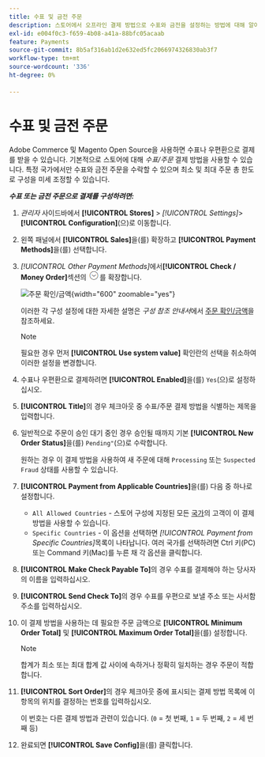 ```yaml
---
title: 수표 및 금전 주문
description: 스토어에서 오프라인 결제 방법으로 수표와 금전을 설정하는 방법에 대해 알아봅니다.
exl-id: e004f0c3-f659-4b08-a41a-88bfc05acaab
feature: Payments
source-git-commit: 8b5af316ab1d2e632ed5fc2066974326830ab3f7
workflow-type: tm+mt
source-wordcount: '336'
ht-degree: 0%

---
```


# 수표 및 금전 주문

Adobe Commerce 및 Magento Open Source을 사용하면 수표나 우편환으로 결제를 받을 수 있습니다. 기본적으로 스토어에 대해 _수표/주문_ 결제 방법을 사용할 수 있습니다. 특정 국가에서만 수표와 금전 주문을 수락할 수 있으며 최소 및 최대 주문 총 한도로 구성을 미세 조정할 수 있습니다.

**_수표 또는 금전 주문으로 결제를 구성하려면:_**

1. _관리자_ 사이드바에서 **[!UICONTROL Stores]** > _[!UICONTROL Settings]_>**[!UICONTROL Configuration]**(으)로 이동합니다.

1. 왼쪽 패널에서 **[!UICONTROL Sales]**&#x200B;을(를) 확장하고 **[!UICONTROL Payment Methods]**&#x200B;을(를) 선택합니다.

1. _[!UICONTROL Other Payment Methods]_&#x200B;에서&#x200B;**[!UICONTROL Check / Money Order]**&#x200B;섹션의 ![확장 선택기](../assets/icon-display-expand.png)를 확장합니다.

   ![주문 확인/금액](../configuration-reference/sales/assets/payment-methods-check-money-order.png){width="600" zoomable="yes"}

   이러한 각 구성 설정에 대한 자세한 설명은 _구성 참조 안내서_&#x200B;에서 [주문 확인/금액](../configuration-reference/sales/payment-methods.md#check--money-order)을 참조하세요.

   >[!NOTE]
   >
   >필요한 경우 먼저 **[!UICONTROL Use system value]** 확인란의 선택을 취소하여 이러한 설정을 변경합니다.

1. 수표나 우편환으로 결제하려면 **[!UICONTROL Enabled]**&#x200B;을(를) `Yes`(으)로 설정하십시오.

1. **[!UICONTROL Title]**&#x200B;의 경우 체크아웃 중 수표/주문 결제 방법을 식별하는 제목을 입력합니다.

1. 일반적으로 주문이 승인 대기 중인 경우 승인될 때까지 기본 **[!UICONTROL New Order Status]**&#x200B;을(를) `Pending"`(으)로 수락합니다.

   원하는 경우 이 결제 방법을 사용하여 새 주문에 대해 `Processing` 또는 `Suspected Fraud` 상태를 사용할 수 있습니다.

1. **[!UICONTROL Payment from Applicable Countries]**&#x200B;을(를) 다음 중 하나로 설정합니다.

   - `All Allowed Countries` - 스토어 구성에 지정된 모든 [국가](../getting-started/store-details.md#country-options)의 고객이 이 결제 방법을 사용할 수 있습니다.
   - `Specific Countries` - 이 옵션을 선택하면 _[!UICONTROL Payment from Specific Countries]_&#x200B;목록이 나타납니다. 여러 국가를 선택하려면 Ctrl 키(PC) 또는 Command 키(Mac)를 누른 채 각 옵션을 클릭합니다.

1. **[!UICONTROL Make Check Payable To]**&#x200B;의 경우 수표를 결제해야 하는 당사자의 이름을 입력하십시오.

1. **[!UICONTROL Send Check To]**&#x200B;의 경우 수표를 우편으로 보낼 주소 또는 사서함 주소를 입력하십시오.

1. 이 결제 방법을 사용하는 데 필요한 주문 금액으로 **[!UICONTROL Minimum Order Total]** 및 **[!UICONTROL Maximum Order Total]**&#x200B;을(를) 설정합니다.

   >[!NOTE]
   >
   >합계가 최소 또는 최대 합계 값 사이에 속하거나 정확히 일치하는 경우 주문이 적합합니다.

1. **[!UICONTROL Sort Order]**&#x200B;의 경우 체크아웃 중에 표시되는 결제 방법 목록에 이 항목의 위치를 결정하는 번호를 입력하십시오.

   이 번호는 다른 결제 방법과 관련이 있습니다. (`0` = 첫 번째, `1` = 두 번째, `2` = 세 번째 등)

1. 완료되면 **[!UICONTROL Save Config]**&#x200B;을(를) 클릭합니다.
